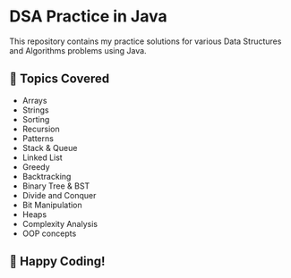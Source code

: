 # DSA Practice in Java

This repository contains my practice solutions for various Data Structures and Algorithms problems using Java.

## 📂 Topics Covered

- Arrays
- Strings
- Sorting
- Recursion
- Patterns
- Stack & Queue
- Linked List
- Greedy
- Backtracking
- Binary Tree & BST
- Divide and Conquer
- Bit Manipulation
- Heaps
- Complexity Analysis
- OOP concepts

## 🚀 Happy Coding!
